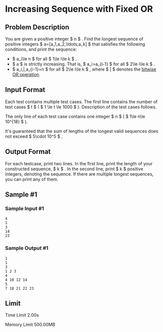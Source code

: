 # Increasing Sequence with Fixed OR

## Problem Description

You are given a positive integer $ n $ . Find the longest sequence of positive integers $ a=[a_1,a_2,\ldots,a_k] $ that satisfies the following conditions, and print the sequence:

- $ a_i\le n $ for all $ 1\le i\le k $ .
- $ a $ is strictly increasing. That is, $ a_i>a_{i-1} $ for all $ 2\le i\le k $ .
- $ a_i\,|\,a_{i-1}=n $ for all $ 2\le i\le k $ , where $ | $ denotes the [bitwise OR operation](https://en.wikipedia.org/wiki/Bitwise_operation#OR).

## Input Format

Each test contains multiple test cases. The first line contains the number of test cases $ t $ ( $ 1 \le t \le 1000 $ ). Description of the test cases follows.

The only line of each test case contains one integer $ n $ ( $ 1\le n\le 10^{18} $ ).

It's guaranteed that the sum of lengths of the longest valid sequences does not exceed $ 5\cdot 10^5 $ .

## Output Format

For each testcase, print two lines. In the first line, print the length of your constructed sequence, $ k $ . In the second line, print $ k $ positive integers, denoting the sequence. If there are multiple longest sequences, you can print any of them.

## Sample #1

### Sample Input #1

```
4
1
3
14
23
```

### Sample Output #1

```
1
1
3
1 2 3
4
4 10 12 14
5
7 18 21 22 23
```

## Limit



Time Limit
2.00s

Memory Limit
500.00MB